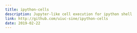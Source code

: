 ```yaml
---
title: ipython-cells
description: Jupyter-like cell execution for ipython shell
link: http://github.com/uiuc-sine/ipython-cells
date: 2019-02-22
---
```

